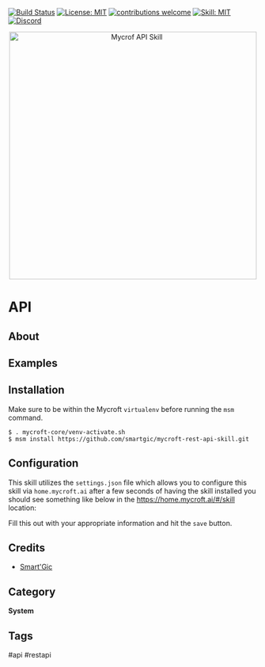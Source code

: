 [![Build Status](https://travis-ci.com/smartgic/mycroft-api-skill.svg?branch=21.2.2)](https://travis-ci.com/github/smartgic/mycroft-api-skill) [![License: MIT](https://img.shields.io/badge/License-MIT-yellow.svg)](https://opensource.org/licenses/MIT) [![contributions welcome](https://img.shields.io/badge/contributions-welcome-pink.svg?style=flat)](https://github.com/smartgic/mycroft-api-skill/pulls) [![Skill: MIT](https://img.shields.io/badge/mycroft.ai-skill-blue)](https://mycroft.ai) [![Discord](https://img.shields.io/discord/809074036733902888)](https://discord.gg/sHM3Duz5d3)

<p align="center">
  <img alt="Mycrof API Skill" src="docs/mycroft-api-logo.png" width="500px">
</p>

# API


## About



## Examples



## Installation

Make sure to be within the Mycroft `virtualenv` before running the `msm` command.

```shell
$ . mycroft-core/venv-activate.sh
$ msm install https://github.com/smartgic/mycroft-rest-api-skill.git
```

## Configuration

This skill utilizes the `settings.json` file which allows you to configure this skill via `home.mycroft.ai` after a few seconds of having the skill installed you should see something like below in the https://home.mycroft.ai/#/skill location:

Fill this out with your appropriate information and hit the `save` button.


## Credits

* [Smart'Gic](https://smartgic.io/)

## Category

**System**

## Tags

#api
#restapi
